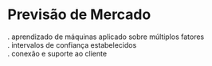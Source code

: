 # Previsão de Mercado
. aprendizado de máquinas aplicado sobre múltiplos fatores  
. intervalos de confiança estabelecidos  
. conexão e suporte ao cliente  

